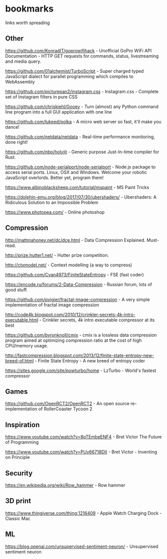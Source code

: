 # bookmarks
links worth spreading

## Other

https://github.com/KonradIT/goprowifihack - Unofficial GoPro WiFi API Documentation - HTTP GET requests for commands, status, livestreaming and media query.

https://github.com/01alchemist/TurboScript - Super charged typed JavaScript dialect for parallel programming which compiles to WebAssembly

https://github.com/picturepan2/instagram.css - Instagram.css - Complete set of Instagram filters in pure CSS

https://github.com/chriskiehl/Gooey - Turn (almost) any Python command line program into a full GUI application with one line

https://github.com/lukeed/polka - A micro web server so fast, it'll make you dance!

https://github.com/netdata/netdata - Real-time performance monitoring, done right!

https://github.com/nbp/holyjit - Generic purpose Just-In-time compiler for Rust.

https://github.com/node-serialport/node-serialport - Node.js package to access serial ports. Linux, OSX and Windows. Welcome your robotic JavaScript overlords. Better yet, program them!

https://www.albinoblacksheep.com/tutorial/mspaint - MS Paint Tricks

https://dolphin-emu.org/blog/2017/07/30/ubershaders/ - Ubershaders: A Ridiculous Solution to an Impossible Problem

https://www.photopea.com/ - Online photoshop

## Compression
http://mattmahoney.net/dc/dce.html - Data Compression Explained. Must-read.

http://prize.hutter1.net/ - Hutter prize competition.

http://ctxmodel.net/ - Context modelling (a way to compress)

https://github.com/Cyan4973/FiniteStateEntropy - FSE (fast coder)

https://encode.ru/forums/2-Data-Compression - Russian forum, lots of good stuff.

https://github.com/pvigier/fractal-image-compression - A very simple implementation of fractal image compression

http://code4k.blogspot.com/2010/12/crinkler-secrets-4k-intro-executable.html - Crinkler secrets, 4k intro executable compressor at its best

https://github.com/byronknoll/cmix - cmix is a lossless data compression program aimed at optimizing compression ratio at the cost of high CPU/memory usage.

http://fastcompression.blogspot.com/2013/12/finite-state-entropy-new-breed-of.html - Finite State Entropy - A new breed of entropy coder

https://sites.google.com/site/powturbo/home - LzTurbo - World's fastest compressor


## Games

https://github.com/OpenRCT2/OpenRCT2 - An open source re-implementation of RollerCoaster Tycoon 2


## Inspiration

https://www.youtube.com/watch?v=8pTEmbeENF4 - Bret Victor The Future of Programming

https://www.youtube.com/watch?v=PUv66718DII - Bret Victor - Inventing on Principle

## Security

https://en.wikipedia.org/wiki/Row_hammer - Row hammer


## 3D print

https://www.thingiverse.com/thing:1216409 - Apple Watch Charging Dock - Classic Mac

## ML

https://blog.openai.com/unsupervised-sentiment-neuron/ - Unsupervised sentiment neuron


